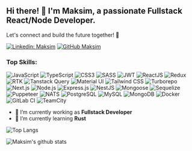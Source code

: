 ## Hi there! 👋 I'm Maksim, a passionate Fullstack React/Node Developer.

Let's connect and build the future together! 🌟

[![Linkedin: Maksim](https://img.shields.io/badge/-Maksim-blue?style=flat-square&logo=Linkedin&logoColor=white&link=https://www.linkedin.com/in/maksim-krisanov-73469b199/)](https://www.linkedin.com/in/maksim-krisanov-73469b199/)
[![GitHub Maksim](https://img.shields.io/github/followers/Sizeeer?label=follow&style=social)](https://github.com/Sizeeer)


### Top Skills:
![JavaScript](https://img.shields.io/badge/JavaScript-F7DF1E?style=for-the-badge&logo=javascript&logoColor=black)
![TypeScript](https://img.shields.io/badge/TypeScript-007ACC?style=for-the-badge&logo=typescript&logoColor=white)
![CSS3](https://img.shields.io/badge/CSS3-1572B6?style=for-the-badge&logo=css3&logoColor=white)
![SASS](https://img.shields.io/badge/SASS-hotpink.svg?style=for-the-badge&logo=sass&logoColor=white)
![JWT](https://img.shields.io/badge/JWT-black?style=for-the-badge&logo=jsonwebtokens)
![ReactJS](https://img.shields.io/badge/React-%2320232a.svg?style=for-the-badge&logo=react&logoColor=%2361DAFB)
![Redux](https://img.shields.io/badge/Redux-593D88?style=for-the-badge&logo=redux&logoColor=white)
![RTK](https://img.shields.io/badge/Redux_Toolkit-764ABC?style=for-the-badge&logo=redux&logoColor=white)
![Tanstack Query](https://img.shields.io/badge/TanStack_Query-FF4154?style=for-the-badge&logo=graphql&logoColor=white)
![Material UI](https://img.shields.io/badge/Material--UI-0081CB?style=for-the-badge&logo=material-ui&logoColor=white)
![Tailwind CSS](https://img.shields.io/badge/Tailwind_CSS-06B6D4?style=for-the-badge&logo=tailwind-css&logoColor=white)
![Turborepo](https://img.shields.io/badge/Turborepo-000000?style=for-the-badge&logo=vercel&logoColor=white)
![Next.js](https://img.shields.io/badge/Next.js-000000?style=for-the-badge&logo=next.js&logoColor=white)
![Node.js](https://img.shields.io/badge/Node.js-6DA55F?style=for-the-badge&logo=node.js&logoColor=white)
![Express.js](https://img.shields.io/badge/Express.js-000000?style=for-the-badge)
![NestJS](https://img.shields.io/badge/NestJS-E0234E?style=for-the-badge&logo=nestjs&logoColor=white)
![Mongoose](https://img.shields.io/badge/Mongoose-880000?style=for-the-badge)
![Sequelize](https://img.shields.io/badge/Sequelize-52B0E7?style=for-the-badge)
![Puppeteer](https://img.shields.io/badge/Puppeteer-000000?style=for-the-badge)
![NATS](https://img.shields.io/badge/NATS-FF0000?style=for-the-badge)
![PostgreSQL](https://img.shields.io/badge/PostgreSQL-316192?style=for-the-badge&logo=postgresql&logoColor=white)
![MySQL](https://img.shields.io/badge/MySQL-4479A1?style=for-the-badge&logo=mysql&logoColor=white)
![MongoDB](https://img.shields.io/badge/MongoDB-47A248?style=for-the-badge&logo=mongodb&logoColor=white)
![Docker](https://img.shields.io/badge/Docker-2496ED?style=for-the-badge&logo=docker&logoColor=white)
![GitLab CI](https://img.shields.io/badge/GitLab_CI-FCA121?style=for-the-badge&logo=gitlab&logoColor=white)
![TeamCity](https://img.shields.io/badge/TeamCity-000000?style=for-the-badge&logo=jetbrains&logoColor=white)


- 🔭 I’m currently working as **Fullstack Developer**
- 🌱 I’m currently learning **Rust**

![Top Langs](https://github-readme-stats.vercel.app/api/top-langs/?username=Sizeeer&layout=compact&theme=dark&hide_border=true)

![Maksim's github stats](https://github-readme-stats.vercel.app/api?username=Sizeeer&show_icons=true&hide_border=true&theme=dark)

